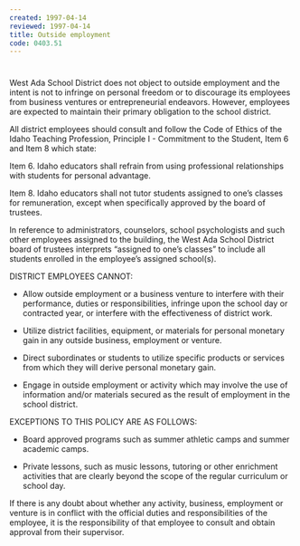 ```yaml
---
created: 1997-04-14
reviewed: 1997-04-14
title: Outside employment
code: 0403.51
---
```


#  

West Ada School District does not object to outside employment and the intent is not to infringe on personal
freedom or to discourage its employees from business ventures or entrepreneurial endeavors. However, employees
are expected to maintain their primary obligation to the school district.

All district employees should consult and follow the Code of Ethics of the Idaho Teaching Profession, Principle I -
Commitment to the Student, Item 6 and Item 8 which state:

Item 6. Idaho educators shall refrain from using professional relationships with students for personal advantage.

Item 8. Idaho educators shall not tutor students assigned to one’s classes for remuneration, except when specifically
approved by the board of trustees.

In reference to administrators, counselors, school psychologists and such other employees assigned to the building,
the West Ada School District board of trustees interprets “assigned to one’s classes” to include all students enrolled
in the employee’s assigned school(s).

DISTRICT EMPLOYEES CANNOT:


- Allow outside employment or a business venture to interfere with their performance, duties or responsibilities,
infringe upon the school day or contracted year, or interfere with the effectiveness of district work.


- Utilize district facilities, equipment, or materials for personal monetary gain in any outside business,
employment or venture.


- Direct subordinates or students to utilize specific products or services from which they will derive personal
monetary gain.


- Engage in outside employment or activity which may involve the use of information and/or materials secured
as the result of employment in the school district.

EXCEPTIONS TO THIS POLICY ARE AS FOLLOWS:


- Board approved programs such as summer athletic camps and summer academic camps.


- Private lessons, such as music lessons, tutoring or other enrichment activities that are clearly beyond the scope
of the regular curriculum or school day.

If there is any doubt about whether any activity, business, employment or venture is in conflict with the official
duties and responsibilities of the employee, it is the responsibility of that employee to consult and obtain approval
from their supervisor.

